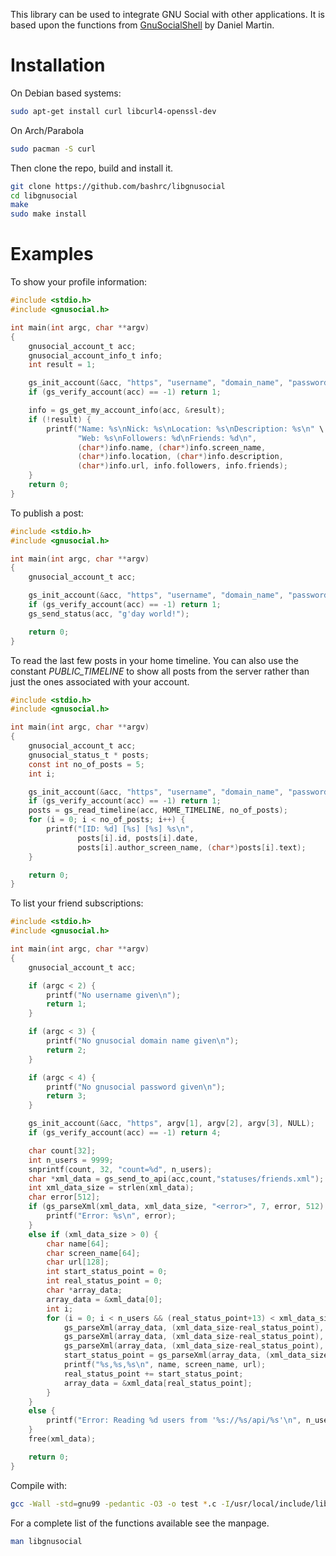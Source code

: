 This library can be used to integrate GNU Social with other applications. It is based upon the functions from [GnuSocialShell](https://github.com/dalmemail/GnuSocialShell) by Daniel Martin.

# Installation

On Debian based systems:

``` bash
sudo apt-get install curl libcurl4-openssl-dev
```

On Arch/Parabola

``` bash
sudo pacman -S curl
```

Then clone the repo, build and install it.

``` bash
git clone https://github.com/bashrc/libgnusocial
cd libgnusocial
make
sudo make install
```

# Examples

To show your profile information:

``` C
#include <stdio.h>
#include <gnusocial.h>

int main(int argc, char **argv)
{
    gnusocial_account_t acc;
    gnusocial_account_info_t info;
    int result = 1;

    gs_init_account(&acc, "https", "username", "domain_name", "password", NULL);
    if (gs_verify_account(acc) == -1) return 1;

    info = gs_get_my_account_info(acc, &result);
    if (!result) {
        printf("Name: %s\nNick: %s\nLocation: %s\nDescription: %s\n" \
               "Web: %s\nFollowers: %d\nFriends: %d\n",
               (char*)info.name, (char*)info.screen_name,
               (char*)info.location, (char*)info.description,
               (char*)info.url, info.followers, info.friends);
    }
    return 0;
}
```

To publish a post:

``` C
#include <stdio.h>
#include <gnusocial.h>

int main(int argc, char **argv)
{
    gnusocial_account_t acc;

    gs_init_account(&acc, "https", "username", "domain_name", "password", NULL);
    if (gs_verify_account(acc) == -1) return 1;
    gs_send_status(acc, "g'day world!");

    return 0;
}
```

To read the last few posts in your home timeline. You can also use the constant *PUBLIC_TIMELINE* to show all posts from the server rather than just the ones associated with your account.

``` C
#include <stdio.h>
#include <gnusocial.h>

int main(int argc, char **argv)
{
    gnusocial_account_t acc;
    gnusocial_status_t * posts;
    const int no_of_posts = 5;
    int i;

    gs_init_account(&acc, "https", "username", "domain_name", "password", NULL);
    if (gs_verify_account(acc) == -1) return 1;
    posts = gs_read_timeline(acc, HOME_TIMELINE, no_of_posts);
    for (i = 0; i < no_of_posts; i++) {
        printf("[ID: %d] [%s] [%s] %s\n",
               posts[i].id, posts[i].date,
               posts[i].author_screen_name, (char*)posts[i].text);
    }

    return 0;
}
```

To list your friend subscriptions:

``` C
#include <stdio.h>
#include <gnusocial.h>

int main(int argc, char **argv)
{
    gnusocial_account_t acc;

    if (argc < 2) {
        printf("No username given\n");
        return 1;
    }

    if (argc < 3) {
        printf("No gnusocial domain name given\n");
        return 2;
    }

    if (argc < 4) {
        printf("No gnusocial password given\n");
        return 3;
    }

    gs_init_account(&acc, "https", argv[1], argv[2], argv[3], NULL);
    if (gs_verify_account(acc) == -1) return 4;

    char count[32];
    int n_users = 9999;
    snprintf(count, 32, "count=%d", n_users);
    char *xml_data = gs_send_to_api(acc,count,"statuses/friends.xml");
    int xml_data_size = strlen(xml_data);
    char error[512];
    if (gs_parseXml(xml_data, xml_data_size, "<error>", 7, error, 512) > 0) {
        printf("Error: %s\n", error);
    }
    else if (xml_data_size > 0) {
        char name[64];
        char screen_name[64];
        char url[128];
        int start_status_point = 0;
        int real_status_point = 0;
        char *array_data;
        array_data = &xml_data[0];
        int i;
        for (i = 0; i < n_users && (real_status_point+13) < xml_data_size; i++) {
            gs_parseXml(array_data, (xml_data_size-real_status_point), "<name>", 6, name, 64);
            gs_parseXml(array_data, (xml_data_size-real_status_point), "<screen_name>", 13, screen_name, 64);
            gs_parseXml(array_data, (xml_data_size-real_status_point), "<ostatus_uri>", 13, url, 128);
            start_status_point = gs_parseXml(array_data, (xml_data_size-real_status_point), "</user>", 7, "", 0);
            printf("%s,%s,%s\n", name, screen_name, url);
            real_status_point += start_status_point;
            array_data = &xml_data[real_status_point];
        }
    }
    else {
        printf("Error: Reading %d users from '%s://%s/api/%s'\n", n_users, acc.protocol, acc.server, source);
    }
    free(xml_data);

    return 0;
}
```

Compile with:

``` bash
gcc -Wall -std=gnu99 -pedantic -O3 -o test *.c -I/usr/local/include/libgnusocial -lcurl -lgnusocial
```

For a complete list of the functions available see the manpage.

``` bash
man libgnusocial
```

